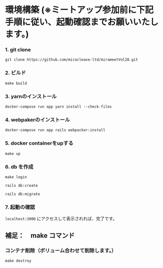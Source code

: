 # 環境構築 (※ミートアップ参加前に下記手順に従い、起動確認までお願いいたします。)

### 1. git clone
`git clone https://github.com/miracleave-ltd/mirameetVol28.git`

###  2. ビルド
`make build`

### 3. yarnのインストール
`docker-compose run app yarn install --check-files`

### 4. webpakerのインストール

`docker-compose run app rails webpacker:install`

### 5. docker containerをupする
`make up`

### 6. db を作成
`make login`

`rails db:create`

`rails db:migrate`

### 7. 起動の確認
`localhost:3000`
にアクセスして表示されれば、完了です。

## 補足：　make コマンド
### コンテナ削除（ボリューム合わせて削除します。）
`make destroy`


